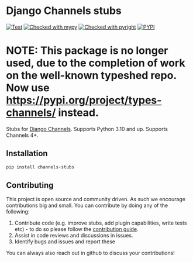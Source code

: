 # Django Channels stubs
[![Test](https://github.com/huynguyengl99/channels-stubs/actions/workflows/test.yml/badge.svg?branch=main)](https://github.com/huynguyengl99/channels-stubs/actions/workflows/test.yml)
[![Checked with mypy](https://www.mypy-lang.org/static/mypy_badge.svg)](https://mypy-lang.org/)
[![Checked with pyright](https://microsoft.github.io/pyright/img/pyright_badge.svg)](https://microsoft.github.io/pyright/)
[![PYPI](https://img.shields.io/pypi/v/channels-stubs)](https://pypi.org/project/channels-stubs/)

# NOTE: This package is no longer used, due to the completion of work on the well-known typeshed repo. Now use https://pypi.org/project/types-channels/ instead.


Stubs for [Django Channels](https://pypi.org/project/channels/).
Supports Python 3.10 and up. Supports Channels 4+.

## Installation

```bash
pip install channels-stubs
```

## Contributing

This project is open source and community driven. As such we encourage contributions big and small.
You can contribute by doing any of the following:

1. Contribute code (e.g. improve stubs, add plugin capabilities, write tests etc) - to do so please follow the [contribution guide](./CONTRIBUTING.md).
2. Assist in code reviews and discussions in issues.
3. Identify bugs and issues and report these

You can always also reach out in github to discuss your contributions!
